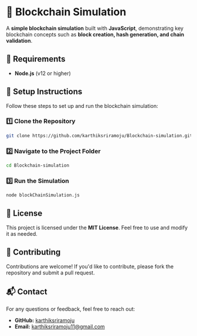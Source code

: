 # 🔗 Blockchain Simulation

A **simple blockchain simulation** built with **JavaScript**, demonstrating key blockchain concepts such as **block creation, hash generation, and chain validation**.

## 📌 Requirements
- **Node.js** (v12 or higher)

## 🚀 Setup Instructions

Follow these steps to set up and run the blockchain simulation:

### 1️⃣ Clone the Repository
```bash
git clone https://github.com/karthiksriramoju/Blockchain-simulation.git
```

### 2️⃣ Navigate to the Project Folder
```bash
cd Blockchain-simulation
```

### 3️⃣ Run the Simulation
```bash
node blockChainSimulation.js
```

## 📜 License
This project is licensed under the **MIT License**. Feel free to use and modify it as needed.

## 🤝 Contributing
Contributions are welcome! If you'd like to contribute, please fork the repository and submit a pull request.

## 📬 Contact
For any questions or feedback, feel free to reach out:
- **GitHub:** [karthiksriramoju](https://github.com/karthiksriramoju)
- **Email:** karthiksriramoju11@gmail.com

